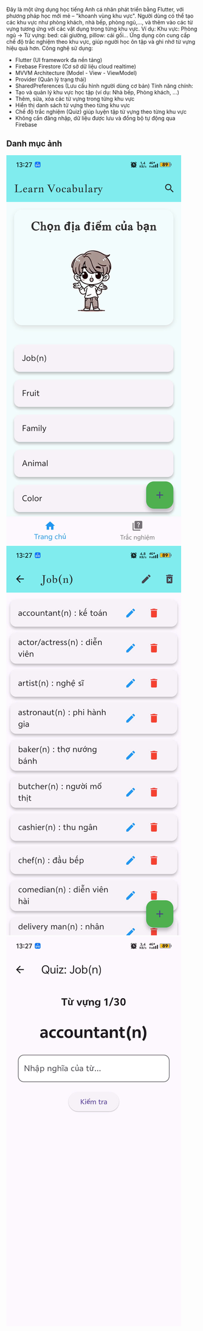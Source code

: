 Đây là một ứng dụng học tiếng Anh cá nhân phát triển bằng Flutter, với phương pháp học mới mẻ – "khoanh vùng khu vực". Người dùng có thể tạo các khu vực như phòng khách, nhà bếp, phòng ngủ,..., và thêm vào các từ vựng tương ứng với các vật dụng trong từng khu vực. Ví dụ:
Khu vực: Phòng ngủ
-> Từ vựng: bed: cái giường, pillow: cái gối...
Ứng dụng còn cung cấp chế độ trắc nghiệm theo khu vực, giúp người học ôn tập và ghi nhớ từ vựng hiệu quả hơn.
    Công nghệ sử dụng:
- Flutter (UI framework đa nền tảng)
- Firebase Firestore (Cơ sở dữ liệu cloud realtime)
- MVVM Architecture (Model - View - ViewModel)
- Provider (Quản lý trạng thái)
- SharedPreferences (Lưu cấu hình người dùng cơ bản)
  Tính năng chính:
- Tạo và quản lý khu vực học tập (ví dụ: Nhà bếp, Phòng khách, ...)
- Thêm, sửa, xóa các từ vựng trong từng khu vực
- Hiển thị danh sách từ vựng theo từng khu vực
- Chế độ trắc nghiệm (Quiz) giúp luyện tập từ vựng theo từng khu vực
- Không cần đăng nhập, dữ liệu được lưu và đồng bộ tự động qua Firebase

## Danh mục ảnh

![Màn hình Home](images/list.jpg)
![Danh sách từ vựng](images/vocabulary.jpg)
![Màn hình Quiz](images/quiz.jpg)